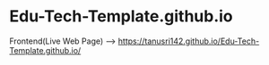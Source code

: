 # Edu-Tech-Template.github.io

Frontend(Live Web Page) --> https://tanusri142.github.io/Edu-Tech-Template.github.io/
